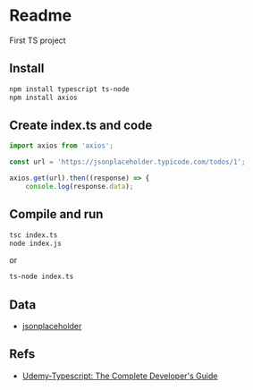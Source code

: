 # Readme
First TS project

## Install
```bash
npm install typescript ts-node
npm install axios
```
## Create index.ts and code
```js
import axios from 'axios';

const url = 'https://jsonplaceholder.typicode.com/todos/1';

axios.get(url).then((response) => {
	console.log(response.data);
```

## Compile and run
```bash
tsc index.ts
node index.js
```
or
```bash
ts-node index.ts
```

## Data
* [jsonplaceholder](https://jsonplaceholder.typicode.com/)

## Refs
* [Udemy-Typescript: The Complete Developer's Guide](https://www.udemy.com/course/typescript-the-complete-developers-guide/learn/lecture/)
